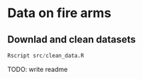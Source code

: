 # Data on fire arms 

## Downlad and clean datasets 

``` R
Rscript src/clean_data.R 

```

TODO: write readme
